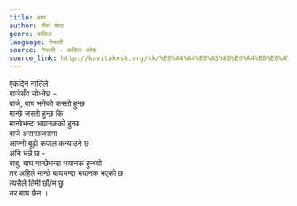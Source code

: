 ```yaml
---
title: बाघ
author: तीर्थ श्रेष्ठ
genre: कविता
language: नेपाली
source: नेपाली - कविता कोश
source_link: http://kavitakosh.org/kk/%E0%A4%A4%E0%A5%80%E0%A4%B0%E0%A5%8D%E0%A4%A5_%E0%A4%B6%E0%A5%8D%E0%A4%B0%E0%A5%87%E0%A4%B7%E0%A5%8D%E0%A4%A0
---
```


एकदिन नातिले  
बाजेसँग सोध्नेछ -  
बाजे, बाघ भनेको कस्तो हुन्छ  
मान्छे जस्तो हुन्छ कि  
मान्छेभन्दा भयानकको हुन्छ  
बाजे असमञ्जसमा  
आफ्नो बूढो कपाल कन्याउने छ  
अनि भन्ने छ -  
बाबु, बाघ मान्छेभन्दा भयानक हुन्थ्यो  
तर अहिले मान्छे बाघभन्दा भयानक भएको छ  
त्यसैले तिमी छौ/म छु  
तर बाघ छैन ।
